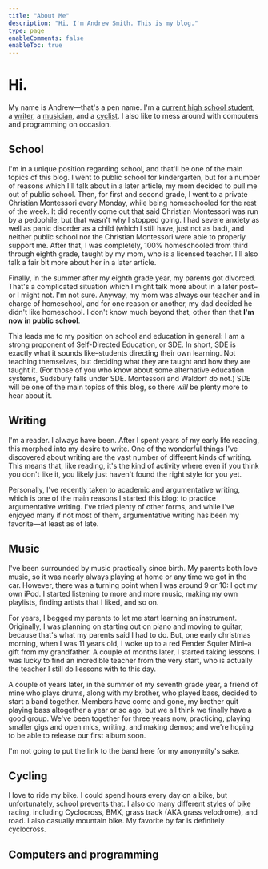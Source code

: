 ```yaml
---
title: "About Me"
description: "Hi, I'm Andrew Smith. This is my blog."
type: page
enableComments: false
enableToc: true
---
```


# Hi. 

My name is Andrew—that's a pen name. I'm a [current high school student](#school), a [writer](#writing), a [musician](#music), and a [cyclist](#cycling). I also like to mess around with computers and programming on occasion.

## School

I'm in a unique position regarding school, and that'll be one of the main topics of this blog. I went to public school for kindergarten, but for a number of reasons which I'll talk about in a later article, my mom decided to pull me out of public school. Then, for first and second grade, I went to a private Christian Montessori every Monday, while being homeschooled for the rest of the week. It did recently come out that said Christian Montessori was run by a pedophile, but that wasn't why I stopped going. I had severe anxiety as well as panic disorder as a child (which I still have, just not as bad), and neither public school nor the Christian Montessori were able to properly support me. After that, I was completely, 100% homeschooled from third through eighth grade, taught by my mom, who is a licensed teacher. I'll also talk a fair bit more about her in a later article.

Finally, in the summer after my eighth grade year, my parents got divorced. That's a complicated situation which I might talk more about in a later post–or I might not. I'm not sure. Anyway, my mom was always our teacher and in charge of homeschool, and for one reason or another, my dad decided he didn't like homeschool. I don't know much beyond that, other than that **I'm now in public school**.

This leads me to my position on school and education in general: I am a strong proponent of Self-Directed Education, or SDE. In short, SDE is exactly what it sounds like–students directing their own learning. Not teaching themselves, but deciding what they are taught and how they are taught it. (For those of you who know about some alternative education systems, Sudsbury falls under SDE. Montessori and Waldorf do not.) SDE will be one of the main topics of this blog, so there *will* be plenty more to hear about it.

## Writing

I'm a reader. I always have been. After I spent years of my early life reading, this morphed into my desire to write. One of the wonderful things I've discovered about writing are the vast number of different kinds of writing. This means that, like reading, it's the kind of activity where even if you think you don't like it, you likely just haven't found the right style for you yet.

Personally, I've recently taken to academic and argumentative writing, which is one of the main reasons I started this blog: to practice argumentative writing. I've tried plenty of other forms, and while I've enjoyed many if not most of them, argumentative writing has been my favorite—at least as of late.

## Music

I've been surrounded by music practically since birth. My parents both love music, so it was nearly always playing at home or any time we got in the car. However, there was a turning point when I was around 9 or 10: I got my own iPod. I started listening to more and more music, making my own playlists, finding artists that I liked, and so on. 

For years, I begged my parents to let me start learning an instrument. Originally, I was planning on starting out on piano and moving to guitar, because that's what my parents said I had to do. But, one early christmas morning, when I was 11 years old, I woke up to a red Fender Squier Mini–a gift from my grandfather. A couple of months later, I started taking lessons. I was lucky to find an incredible teacher from the very start, who is actually the teacher I still do liessons with to this day.

A couple of years later, in the summer of my seventh grade year, a friend of mine who plays drums, along with my brother, who played bass, decided to start a band together. Members have come and gone, my brother quit playing bass altogether a year or so ago, but we all think we finally have a good group. We've been together for three years now, practicing, playing smaller gigs and open mics, writing, and making demos; and we're hoping to be able to release our first album soon.

I'm not going to put the link to the band here for my anonymity's sake.

## Cycling

I love to ride my bike. I could spend hours every day on a bike, but unfortunately, school prevents that. I also do many different styles of bike racing, including Cyclocross, BMX, grass track (AKA grass velodrome), and road. I also casually mountain bike. My favorite by far is definitely cyclocross.

## Computers and programming
